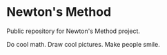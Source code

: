 # Newton's Method

Public repository for Newton's Method project.

Do cool math.  Draw cool pictures.  Make people smile.
